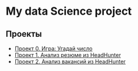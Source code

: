 # My data Science project

## Проекты

* [Проект 0. Игра: Угадай число](https://github.com/TeoEinaudi/teo-s/tree/main/project_0)
* [Проект 1. Анализ резюме из HeadHunter](https://github.com/TeoEinaudi/teo-s/tree/Attestation/Attestation)
* [Проект 2. Анализ вакансий из HeadHunter](_______)
